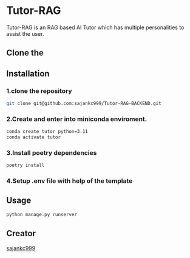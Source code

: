# Tutor-RAG

Tutor-RAG is an RAG based AI Tutor which has multiple personalities to assist the user.

## Clone the 

## Installation
### 1.clone the repository

```bash
git clone git@github.com:sajankc999/Tutor-RAG-BACKEND.git
```

### 2.Create and enter into miniconda enviroment.

```bash
conda create tutor python=3.11
conda activate tutor
```
### 3.Install poetry dependencies
 ```bash
poetry install
```
### 4.Setup .env file with help of the template


## Usage

```bash
python manage.py runserver
```


## Creator

[sajankc999](https://github.com/sajankc999)